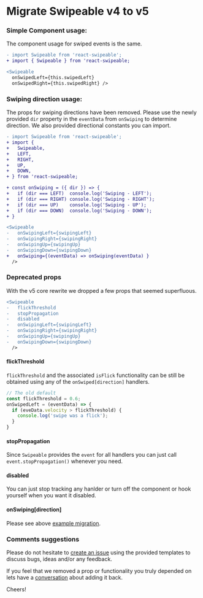 Migrate Swipeable v4 to v5
=========================

### Simple Component usage:
The component usage for swiped events is the same.
```diff
- import Swipeable from 'react-swipeable';
+ import { Swipeable } from 'react-swipeable;

<Swipeable
  onSwipedLeft={this.swipedLeft}
  onSwipedRight={this.swipedRight} />
```

### Swiping direction usage:
The props for swiping directions have been removed. Please use the newly provided `dir` property in the `eventData` from `onSwiping` to determine direction. We also provided directional constants you can import.
```diff
- import Swipeable from 'react-swipeable';
+ import {
+   Swipeable,
+   LEFT,
+   RIGHT,
+   UP,
+   DOWN,
+ } from 'react-swipeable;

+ const onSwiping = ({ dir }) => {
+   if (dir === LEFT)  console.log('Swiping - LEFT');
+   if (dir === RIGHT) console.log('Swiping - RIGHT');
+   if (dir === UP)    console.log('Swiping - UP');
+   if (dir === DOWN)  console.log('Swiping - DOWN');
+ }

<Swipeable
-   onSwipingLeft={swipingLeft}
-   onSwipingRight={swipingRight}
-   onSwipingUp={swipingUp}
-   onSwipingDown={swipingDown}
+   onSwiping={(eventData) => onSwiping(eventData) }
  />
```

### Deprecated props
With the v5 core rewrite we dropped a few props that seemed superfluous.

```diff
<Swipeable
-   flickThreshold
-   stopPropagation
-   disabled
-   onSwipingLeft={swipingLeft}
-   onSwipingRight={swipingRight}
-   onSwipingUp={swipingUp}
-   onSwipingDown={swipingDown}
  />
```
#### flickThreshold
`flickThreshold` and the associated `isFlick` functionality can be still be obtained using any of the `onSwiped[direction]` handlers.
```js
// The old default
const flickThreshold = 0.6;
onSwipedLeft = (eventData) => {
  if (eveData.velocity > flickThreshold) {
    console.log('swipe was a flick');
  }
}
```

#### stopPropagation
Since `Swipeable` provides the `event` for all handlers you can just call `event.stopPropagation()` whenever you need.

#### disabled
You can just stop tracking any hanlder or turn off the component or hook yourself when you want it disabled.

#### onSwiping[direction]
Please see above [example migration](./migration#swiping-direction-usage).

### Comments suggestions
Please do not hesitate to [create an issue](https://github.com/dogfessional/react-swipeable/issues/new) using the provided templates to discuss bugs, ideas and/or any feedback.

If you feel that we removed a prop or functionality you truly depended on lets have a [conversation](https://github.com/dogfessional/react-swipeable/issues/new) about adding it back.

Cheers!
